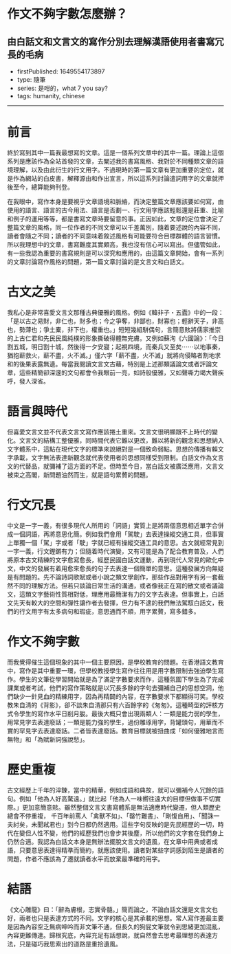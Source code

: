 # 作文不夠字數怎麼辦？

## 由白話文和文言文的寫作分別去理解漢語使用者書寫冗長的毛病

- firstPublished: 1649554173897
- type: 隨筆
- series: 是咁的，what 7 you say?
- tags: humanity, chinese

---

# 前言

終於寫到其中一篇我最想寫的文章。這是一個系列文章中的其中一篇。理論上這個系列是應該作為全站首發的文章，去闡述我的書寫風格、我對於不同種類文章的語境理解，以及由此衍生的行文用字。不過現時的第一篇文章有更加重要的定位，就是作為網站的白皮書，解釋源由和作出宣言，所以這系列討論遣詞用字的文章就押後至今，總算能夠刊登。

在我眼中，寫作本身是要視乎文章語境和脈絡，而決定整篇文章應該要如何寫，由使用的語言、語言的古今用法、語言是否劃一、行文用字應該輕鬆還是莊重、比喻和例子的運用等等，都是書寫文章時要留意的事。正因如此，文章的定位會決定了整篇文章的風格，同一位作者的不同文章可以千差萬別，隨着要述說的內容不同，讀者會隨之不同；讀者的不同意味着敘述風格有可能要符合目標群體的語言習慣。所以我理想中的文章，書寫難度其實頗高，我也沒有信心可以寫出。但儘管如此，有一些我認為重要的書寫規則是可以深究和應用的，由這篇文章開始，會有一系列的文章討論寫作風格的問題，第一篇文章討論的是文言文和白話文。

# 古文之美

我私心是非常喜愛文言文那種古典優雅的風格。例如《韓非子・五蠹》中的一段：「是以古之易財，非仁也，財多也；今之爭奪，非鄙也，財寡也；輕辭天子，非高也，勢薄也；爭土橐，非下也，權重也。」短短幾組駢偶句，言簡意賅將儒家推崇的上古仁君和先民民風純樸的形象撕破得體無完膚。又例如蘇洵《六國論》：「今日割五城，明日割十城，然後得一夕安寢；起視四境，而秦兵又至矣⋯⋯以地事秦，猶抱薪救火，薪不盡，火不滅。」僅六字「薪不盡，火不滅」就將向侵略者割地求和的後果表露無遺。每當我閱讀文言文古藉，特別是上述那類議論文或者評論文章，這些精簡卻深邃的文句都會令我眼前一亮，如詩般優雅，又如聲嘶力竭大聲疾呼，發人深省。

# 語言與時代

但喜愛文言文並不代表文言文寫作應該捲土重來。文言文很明顯跟不上時代的變化。文言文的結構工整優雅，同時間代表它難以更改，難以將新的觀念和思想納入文字體系中，這點在現代文字的標準來說絕對是一個致命弱點。思想的傳播有賴文字承載，文字無法表達新觀念就代表使用者的思想同樣受到限制。白話文作為文言文的代替品，就彌補了這方面的不足。但時至今日，當白話文被廣泛應用，文言文被束之高閣，新問題油然而生，就是語句累贅的問題。

# 行文冗長

中文是一字一義，有很多現代人所用的「詞語」實質上是將兩個意思相近單字合併成一個詞語，再將意思化簡。例如我們會用「駕駛」去表達操縱交通工具，但事實上單獨一個「駕」字或者「駛」字就已經有操縱交通工具的意思。古文就經常見到一字一義，行文鏗鏘有力；但隨着時代演變，又有可能是為了配合教育普及，人們將原本古文精練的文字愈寫愈長，經歷民國白話文運動，再到現代人常見的歐化中文，中文的發展有着用愈來愈長的句子去表達一個簡單的意思。這種發展方向無疑是有問題的。先不論詩詞歌賦或者小說之類文學創作，那些作品對用字有另一套截然不同的理解方法。但若只談論日常生活的溝通，或者像我正在寫的散文或者議論文，這類文字藝術性質相對低，理應用最簡潔有力的文字去表達。但事實上，白話文先天有較大的空間和彈性讓作者去發揮，但力有不逮的我們無法駕馭白話文，我們的行文用字有太多病句和瑕疵，意思通而不順，用字累贅，寫多錯多。

# 作文不夠字數

而我覺得催生這個現象的其中一個主要原因，是學校教育的問題。在香港語文教育中，寫作是其中重要一環，但學校教授學生寫作往往用是用字數限制去強迫學生寫作。學生的文筆從學習開始就是為了滿足字數要求而作，這種氛圍下學生為了完成課業或者考試，他們的寫作策略就是以冗長多餘的字句去彌補自己的思想空洞，他們缺少一針見血的精練用字，因為再精闢的內容，在字數要求下都顯得可笑。學校教朱自清的《背影》，卻不談朱自清那只有六百餘字的《匆匆》。這種畸型的評核方式令學生的寫作水平日削月朘。最後大概只會出現兩類人：一類是能力弱的學生，用常見字去表達廢話；一類是能力強的學生，過份雕琢用字，背罐頭句，用華而不實的罕見字去表達廢話。二者皆表達廢話。教育目標就被扭曲成「如何優雅地言而無物」和「為賦新詞強說愁」。

# 歷史重複

古文經歷上千年的淬鍊，當中的精華，例如成語和典故，就可以彌補今人冗餘的語句。例如「他為人好高騖遠。」就比起「他為人一味嚮往遠大的目標但做事不切實際。」更加意簡意賅。雖然整個文言文書寫體系是無法適應時代變遷，但人類歷史總會不停重複， 千百年前罵人「禽獸不如」、「罄竹難書」、「剛愎自用」、「聞誅一夫紂矣，未聞弒君也」到今日都仍然適用。這些字句反映的是先民經歷的一切，時代在變但人性不變，他們的經歷我們也會步其後塵，所以他們的文字套在我們身上仍然合適。我認為白話文本身是無辦法擺脫文言文的遺風，在文章中用典或者成語，只要意思表達得精準而簡約，就應該使用。讀者對某些字詞感到陌生是讀者的問題，作者不應該為了遷就讀者水平而放棄最準確的用字。 

# 結語

《文心雕龍》曰：「辭為膚根，志實骨髓。」簡而論之，不論白話文還是文言文也好，兩者也只是表達方式的不同。文字的核心是其承載的思想。常人寫作差最主要是因為內容空乏無病呻吟而非文筆不通，但長久的狗屁文筆就令到思緒更加混亂，內容更難傳達。歸根究底，內容充足有話想說，就自然會去思考最理想的表達方法，只是碰巧我思索出的道路是重拾遺風。